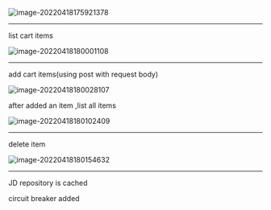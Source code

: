 ![image-20220418175921378](https://gitee.com/cosie/markdown-pic/raw/master/img/202204181759542.png)

---

list cart items

![image-20220418180001108](https://gitee.com/cosie/markdown-pic/raw/master/img/202204181800179.png)

---

add cart items(using post with request body)

![image-20220418180028107](https://gitee.com/cosie/markdown-pic/raw/master/img/202204181800165.png)

after added an item ,list all items

![image-20220418180102409](https://gitee.com/cosie/markdown-pic/raw/master/img/202204181801487.png)

---

delete item

![image-20220418180154632](https://gitee.com/cosie/markdown-pic/raw/master/img/202204181801702.png)



---

JD repository is cached

circuit breaker added